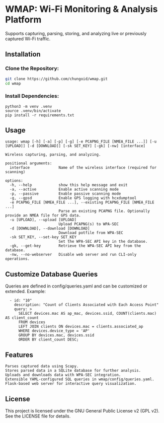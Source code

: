# WMAP: Wi-Fi Monitoring & Analysis Platform

Supports capturing, parsing, storing, and analyzing live or previously captured Wi-Fi traffic.

## Installation

### Clone the Repository:

```bash
git clone https://github.com/chungoid/wmap.git
cd wmap
```
### Install Dependencies:
```
python3 -m venv .venv
source .venv/bin/activate
pip install -r requirements.txt
```

## Usage
```
usage: wmap [-h] [-a] [-p] [-g] [-e PCAPNG_FILE [NMEA_FILE ...]] [-u [UPLOAD]] [-d [DOWNLOAD]] [-sk SET_KEY] [-gk] [-nw] [interface]

Wireless capturing, parsing, and analyzing.

positional arguments:
  interface             Name of the wireless interface (required for scanning)

options:
  -h, --help            show this help message and exit
  -a, --active          Enable active scanning mode
  -p, --passive         Enable passive scanning mode
  -g, --gpsd            Enable GPS logging with hcxdumptool
  -e PCAPNG_FILE [NMEA_FILE ...], --existing PCAPNG_FILE [NMEA_FILE ...]
                        Parse an existing PCAPNG file. Optionally provide an NMEA file for GPS data.
  -u [UPLOAD], --upload [UPLOAD]
                        Upload PCAPNG(s) to WPA-SEC
  -d [DOWNLOAD], --download [DOWNLOAD]
                        Download potfile from WPA-SEC
  -sk SET_KEY, --set-key SET_KEY
                        Set the WPA-SEC API key in the database.
  -gk, --get-key        Retrieve the WPA-SEC API key from the database.
  -nw, --no-webserver   Disable web server and run CLI-only operations.

```

## Customize Database Queries

Queries are defined in config/queries.yaml and can be customized or extended. Example:
```
  - id: "10"
    description: "Count of Clients Associated with Each Access Point"
    query: >
      SELECT devices.mac AS ap_mac, devices.ssid, COUNT(clients.mac) AS client_count
      FROM devices
      LEFT JOIN clients ON devices.mac = clients.associated_ap
      WHERE devices.device_type = 'AP'
      GROUP BY devices.mac, devices.ssid
      ORDER BY client_count DESC;
```
## Features

    Parses captured data using Scapy.
    Stores parsed data in a SQLite database for further analysis.
    Uploads and downloads data with WPA-SEC integration.
    Extensible YAML-configured SQL queries in wmap/config/queries.yaml.
    Flask-based web server for interactive query visualization.

## License

This project is licensed under the GNU General Public License v2 (GPL v2). See the LICENSE file for details.